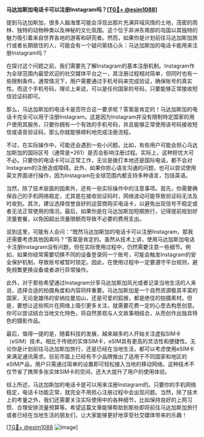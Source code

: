**马达加斯加电话卡可以注册Instagram吗？[[TG💪+ @esim1088](https://t.me/s/esim1088)]**

提到马达加斯加，很多人脑海里可能会浮现出那片充满异域风情的土地，茂密的雨林、独特的动物种类以及神秘的文化氛围。这个位于非洲东南部的岛国以其独特的魅力吸引着来自世界各地的游客和研究者。然而，如果你是计划前往马达加斯加旅行或者长期居住的人，可能会有一个疑问萦绕心头：马达加斯加的电话卡能用来注册Instagram吗？

在探讨这个问题之前，我们需要先了解Instagram的基本注册机制。Instagram作为全球范围内最受欢迎的社交媒体平台之一，其注册过程相对简单，但同时也有一些限制条件。通常情况下，用户需要通过手机号码来完成验证，确保账号的真实性。而这个手机号码，理论上来说，可以是任何国家的号码，只要能够正常接收短信验证码即可。

那么，马达加斯加的电话卡是否符合这一要求呢？答案是肯定的！马达加斯加的电话卡完全可以用于注册Instagram。这是因为Instagram并没有限制特定国家的用户使用其服务，只要你拥有一个有效的手机号码，并且能够正常使用该号码接收短信或语音验证码，那么你就能够顺利地完成注册流程。

不过，在实际操作中，可能还会遇到一些小问题。比如，有些用户可能会担心马达加斯加的国际区号（通常是+261）是否会影响注册过程。实际上，这种担忧大可不必。只要你的电话卡可以正常工作，无论是拨打本地还是国际电话，都不会对Instagram的注册造成障碍。此外，如果你担心语言沟通的问题，也可以尝试使用英文界面进行操作，因为Instagram在全球范围内都支持多种语言，包括英语。

当然，除了技术层面的因素外，还有一些实际操作中的注意事项。首先，你需要确保自己的手机网络稳定，尤其是在接收验证码时，网络波动可能导致验证码无法及时收到。其次，建议选择信誉良好的运营商购买电话卡，以避免出现信号不稳定或者无法正常使用的情况。最后，如果你是在马达加斯加短期旅行，记得提前规划好流量套餐，以免因超出流量限额而导致不必要的费用支出。

说到这里，可能有人会问：“既然马达加斯加的电话卡可以注册Instagram，那我还需要考虑其他因素吗？”答案是肯定的。虽然从技术上讲，使用马达加斯加电话卡注册Instagram没有问题，但在实际使用过程中，仍然需要注意一些细节。例如，如果你经常需要切换不同的设备登录同一个账号，可能会触发Instagram的安全保护机制，导致账号被暂时锁定。因此，在使用过程中一定要遵守平台规则，避免频繁更换设备或者进行异常操作。

此外，对于那些希望通过Instagram分享马达加斯加风光或者记录当地生活的人来说，选择合适的拍摄角度和内容同样重要。马达加斯加是一个自然资源极其丰富的国家，无论是雄伟的安纳拉曼加山，还是可爱的狐猴，都是绝佳的拍摄素材。但是，要想让这些照片在网络上吸引更多关注，就需要花费一定的心思去构思创意。你可以尝试结合当地文化特色，将自然景观与人文故事相结合，从而创作出独具特色的摄影作品。

最后，值得一提的是，随着科技的发展，越来越多的人开始关注虚拟SIM卡（eSIM）技术。相比于传统的实体SIM卡，eSIM具有更高的灵活性和便捷性。无论你是计划前往马达加斯加旅行，还是已经在当地生活，都可以考虑使用eSIM卡来满足通讯需求。目前市面上已经有不少品牌推出了适用于不同国家和地区的eSIM产品，用户只需通过简单的设置即可轻松接入当地的移动网络。这种技术不仅节省了携带多张实体SIM卡的空间，还大大提升了用户的使用体验。

综上所述，马达加斯加的电话卡是可以用来注册Instagram的。只要你的手机网络稳定，电话卡功能正常，就完全不用担心注册过程中会出现问题。当然，除了技术上的考量之外，我们还需要关注实际使用中的各种细节，比如保持良好的上网习惯、合理安排流量预算等。希望这篇文章能够帮助到那些即将前往马达加斯加旅行或者已经在当地生活的朋友们，让大家能够更好地享受社交媒体带来的乐趣！

[[TG💪+ @esim1088](https://t.me/s/esim1088) ![Image](https://i.postimg.cc/4NQfJmqS/Snipaste-2025-05-13-00-14-12.png)]